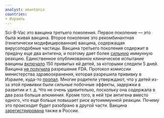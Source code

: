 ```yaml
---
analyst: amantonio
countries:
- Израиль
---
```


Sci-B-Vac это вакцина третьего поколения. Первое поколение — это была живая вакцина. Второе поколение это рекомбинантная (генетически модифицированная) вакцина, содержащая вирусоподобные частицы. Вакцина третьего поколения содержит в придачу еще два антигена, и поэтому дает более [сильную](https://www.ncbi.nlm.nih.gov/pubmed/8779530) иммунную реакцию.
Единственное опубликованное клиническое испытание вакцины [включало](https://www.ncbi.nlm.nih.gov/pubmed/9194109) 150 привитых ей детей, за которыми следили 5 дней. Вакцина [не получила](http://www.globes.co.il/news/article.aspx?did=1000865960) разрешение FDA. Протокол комиссии министерства здравоохранения, которая разрешила прививку в Израиле, куда-то [пропал](http://www.ynet.co.il/articles/0,7340,L-4690411,00.html).
Многие родители утверждают, что у детей из-за этой прививки были сильные побочные эффекты, задержки в развитии и т. д. Что не очень удивительно, поскольку она содержала в два раза больше алюминия. Кроме того, в ней три антигена вместо одного, что еще больше повышает риск аутоиммунной реакции. Почему это происходит будет разобрано в другой части.
Вакцина [зарегистрирована](Вакцина_против_гепатита_B) также в России.
